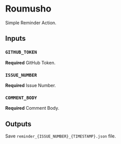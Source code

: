 # Roumusho

Simple Reminder Action.


## Inputs

### `GITHUB_TOKEN`

**Required** GitHub Token.

### `ISSUE_NUMBER`

**Required** Issue Number.

### `COMMENT_BODY`

**Required** Comment Body.

## Outputs

Save `reminder_{ISSUE_NUMBER}_{TIMESTAMP}.json` file.
